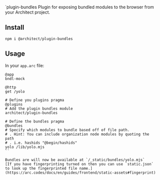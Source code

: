 `plugin-bundles
Plugin for exposing bundled modules to the browser from your Architect project.

## Install
`npm i @architect/plugin-bundles`

## Usage
In your `app.arc` file:
``` architect
@app
bndl-mock

@http
get /yolo

# Define you plugins pragma
@plugins
# Add the plugin bundles module
architect/plugin-bundles

# Define the bundles pragma
@bundles
# Specify which modules to bundle based off of file path.
# . Hint: You can include organization node modules by quoting the path
# . i.e. hashids "@begin/hashids"
yolo /lib/yolo.mjs
``

Bundles are will now be available at `/_static/bundles/yolo.mjs`
[If you have fingerprinting turned on then you can use `static.json` to look up the fingerprinted file name.](https://arc.codes/docs/en/guides/frontend/static-assets#fingerprint)
